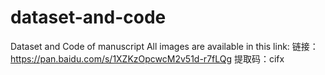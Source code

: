 # dataset-and-code
Dataset and Code of manuscript
All images are available in this link:
链接：https://pan.baidu.com/s/1XZKzOpcwcM2v51d-r7fLQg 
提取码：cifx
